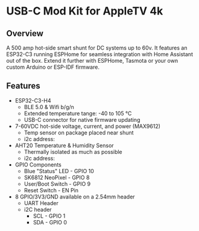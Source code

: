 # USB-C Mod Kit for AppleTV 4k

## Overview

A 500 amp hot-side smart shunt for DC systems up to 60v. It features an ESP32-C3 running ESPHome for seamless integration with Home Assistant out of the box. Extend it further with ESPHome, Tasmota or your own custom Arduino or ESP-IDF firmware.

## Features

* ESP32-C3-H4
  * BLE 5.0 & Wifi b/g/n
  * Extended temperature tange: -40 to 105 °C
  * USB-C connector for native firmware updating
* 7-60VDC hot-side voltage, current, and power (MAX9612)
  * Temp sensor on package placed near shunt
  * i2c address:
* AHT20 Temperature & Humidity Sensor
  * Thermally isolated as much as possible
  * i2c address:
* GPIO Components
  * Blue "Status" LED - GPIO 10
  * SK6812 NeoPixel - GPIO 8
  * User/Boot Switch - GPIO 9
  * Reset Switch - EN Pin
* 8 GPIO/3V3/GND available on a 2.54mm header​
  * UART Header
  * i2C header
    * SCL - GPIO 1
    * SDA - GPIO 0
